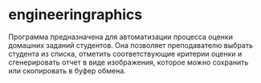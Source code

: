 # engineeringraphics
Программа предназначена для автоматизации процесса оценки домашних заданий студентов. Она позволяет преподавателю выбрать студента из списка, отметить соответствующие критерии оценки и сгенерировать отчет в виде изображения, которое можно сохранить или скопировать в буфер обмена.
